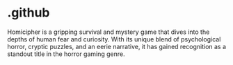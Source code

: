# .github
Homicipher is a gripping survival and mystery game that dives into the depths of human fear and curiosity. With its unique blend of psychological horror, cryptic puzzles, and an eerie narrative, it has gained recognition as a standout title in the horror gaming genre.

